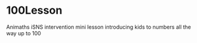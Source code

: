 # 100Lesson
Animaths iSNS intervention mini lesson introducing kids to numbers all the way up to 100
